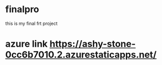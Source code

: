 # finalpro
this is my final frt project
# azure link https://ashy-stone-0cc6b7010.2.azurestaticapps.net/
